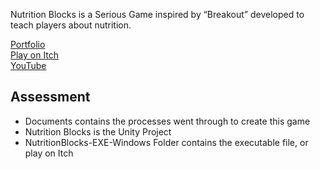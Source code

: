 Nutrition Blocks is a Serious Game inspired by “Breakout” developed to teach players about nutrition.

[Portfolio](https://yuchingho.com/)\
[Play on Itch](https://yuchingho.itch.io/nutrition-blocks)\
[YouTube](https://youtu.be/Yodx6JlPS4Y)

## Assessment
- Documents contains the processes went through to create this game
- Nutrition Blocks is the Unity Project
- NutritionBlocks-EXE-Windows Folder contains the executable file, or play on Itch